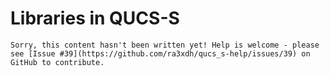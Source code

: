 # Libraries in QUCS-S

```{error}
Sorry, this content hasn't been written yet! Help is welcome - please see [Issue #39](https://github.com/ra3xdh/qucs_s-help/issues/39) on GitHub to contribute.
```